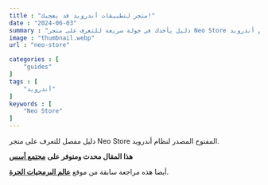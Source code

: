 ```yaml
---
title : "متجر لتطبيقات أندرويد قد يعجبك!"
date : "2024-06-03"
summary : "دليل يأخذك في جولة سريعة للتعرف على متجر Neo Store المفتوح المصدر لنظام أندرويد."
image : "thumbnail.webp"
url : "neo-store"

categories : [
    "guides"
]
tags : [
    "أندرويد"
]
keywords : [
    "Neo Store"
]
---
```


دليل مفصل للتعرف على متجر Neo Store المفتوح المصدر لنظام أندرويد.

**هذا المقال محدث ومتوفر على** [**مجتمع أسس**](https://discourse.aosus.org/t/topic/3208)

أيضا هذه مراجعة سابقة من موقع [**عالم البرمجيات الحرة**](https://librar.net/neo-store/).